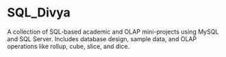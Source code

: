 # SQL_Divya
A collection of SQL-based academic and OLAP mini-projects using MySQL and SQL Server. Includes database design, sample data, and OLAP operations like rollup, cube, slice, and dice.
